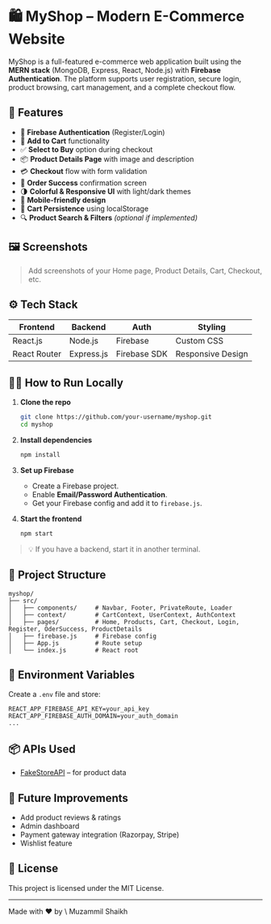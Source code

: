 # 🛍️ MyShop – Modern E-Commerce Website

MyShop is a full-featured e-commerce web application built using the **MERN stack** (MongoDB, Express, React, Node.js) with **Firebase Authentication**. The platform supports user registration, secure login, product browsing, cart management, and a complete checkout flow.

## 🚀 Features

* 🔐 **Firebase Authentication** (Register/Login)
* 🛒 **Add to Cart** functionality
* ✅ **Select to Buy** option during checkout
* 📦 **Product Details Page** with image and description
* 💳 **Checkout** flow with form validation
* 🎉 **Order Success** confirmation screen
* 🌗 **Colorful & Responsive UI** with light/dark themes
* 📱 **Mobile-friendly design**
* 🔀 **Cart Persistence** using localStorage
* 🔍 **Product Search & Filters** *(optional if implemented)*

## 🖼️ Screenshots

> Add screenshots of your Home page, Product Details, Cart, Checkout, etc.

## ⚙️ Tech Stack

| Frontend     | Backend    | Auth         | Styling           |
| ------------ | ---------- | ------------ | ----------------- |
| React.js     | Node.js    | Firebase     | Custom CSS        |
| React Router | Express.js | Firebase SDK | Responsive Design |

## 🧑‍💻 How to Run Locally

1. **Clone the repo**

   ```bash
   git clone https://github.com/your-username/myshop.git
   cd myshop
   ```

2. **Install dependencies**

   ```bash
   npm install
   ```

3. **Set up Firebase**

   * Create a Firebase project.
   * Enable **Email/Password Authentication**.
   * Get your Firebase config and add it to `firebase.js`.

4. **Start the frontend**

   ```bash
   npm start
   ```

> 💡 If you have a backend, start it in another terminal.

## 📁 Project Structure

```
myshop/
├── src/
│   ├── components/     # Navbar, Footer, PrivateRoute, Loader
│   ├── context/        # CartContext, UserContext, AuthContext
│   ├── pages/          # Home, Products, Cart, Checkout, Login, Register, OderSuccess, ProductDetails
│   ├── firebase.js     # Firebase config
│   ├── App.js          # Route setup
│   └── index.js        # React root
```

## 🔐 Environment Variables

Create a `.env` file and store:

```env
REACT_APP_FIREBASE_API_KEY=your_api_key
REACT_APP_FIREBASE_AUTH_DOMAIN=your_auth_domain
...
```

## 📦 APIs Used

* [FakeStoreAPI](https://fakestoreapi.com/) – for product data

## 📌 Future Improvements

* Add product reviews & ratings
* Admin dashboard
* Payment gateway integration (Razorpay, Stripe)
* Wishlist feature

## 📝 License

This project is licensed under the MIT License.

---

Made with ❤️ by \ Muzammil Shaikh 
